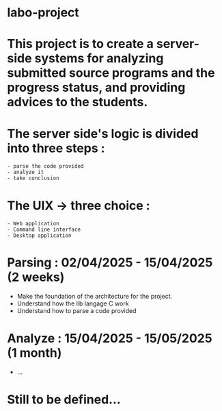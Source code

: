 # labo-project

# This project is to create a server-side systems for analyzing submitted source programs and the progress status, and providing advices to the students.

# The server side's logic is divided into three steps : 
    - parse the code provided
    - analyze it
    - take conclusion 

# The UIX -> three choice :  
    - Web application 
    - Command line interface
    - Desktop application

# Parsing : 02/04/2025 - 15/04/2025 (2 weeks)
  - Make the foundation of the architecture for the project.
  - Understand how the lib langage C work 
  - Understand how to parse a code provided

# Analyze : 15/04/2025 - 15/05/2025 (1 month)
  - ...

# Still to be defined...
